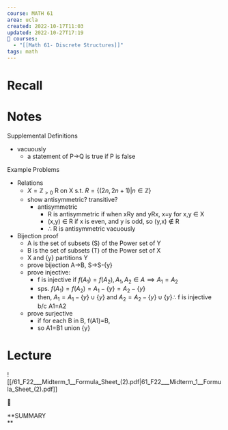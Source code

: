 ```yaml
---
course: MATH 61
area: ucla
created: 2022-10-17T11:03
updated: 2022-10-27T17:19
📕 courses:
  - "[[Math 61- Discrete Structures]]"
tags: math
---
```

# Recall

# Notes

Supplemental Definitions

- vacuously
    - a statement of P→Q is true if P is false

Example Problems

- Relations
    - $X=\mathbb{Z}_{>0}$﻿ R on X s.t. $R=\{(2n,2n+1)|n\in\mathbb Z\}$﻿
    - show antisymmetric? transitive?
        - antisymmetric
            - R is antisymmetric if when xRy and yRx, x=y for x,y $\in$﻿ X
            - (x,y) $\in$﻿ R if x is even, and y is odd, so (y,x) $\notin$﻿ R
            - $\therefore$﻿ R is antisymmetric vacuously
- Bijection proof
    - A is the set of subsets (S) of the Power set of Y
    - B is the set of subsets (T) of the Power set of X
    - X and {y} partitions Y
    - prove bijection A→B, S→S-{y}
    - prove injective:
        - f is injective if $f(A_1)=f(A_2), A_1,A_2\in A\implies A_1=A_2$﻿
        - sps. $f(A_1)=f(A_2)=A_1-\{y\}=A_2-\{y\}$﻿
        - then, $A_1=A_1-\{y\}\cup\{y\}$﻿ and $A_2=A_2-\{y\}\cup\{y\}\therefore$﻿ f is injective b/c A1=A2
    - prove surjective
        - if for each B in B, f(A1)=B,
        - so A1=B1 union {y}

# Lecture

![[/61_F22___Midterm_1__Formula_Sheet_(2).pdf|61_F22___Midterm_1__Formula_Sheet_(2).pdf]]

📌

**SUMMARY  
**